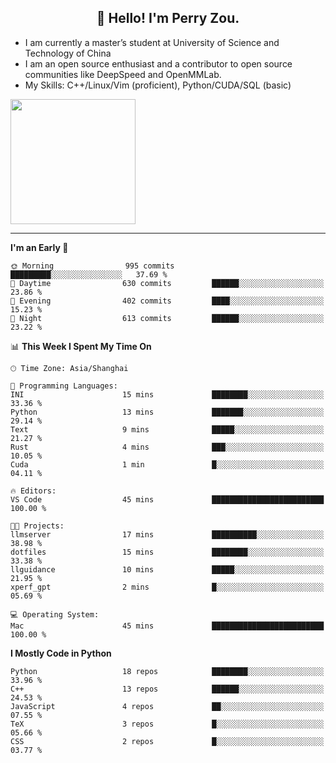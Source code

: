 <h2 align="center">👋 Hello! I'm Perry Zou.</h2>

- I am currently a master’s student at University of Science and Technology of China
- I am an open source enthusiast and a contributor to open source communities like DeepSpeed and OpenMMLab.
- My Skills: C++/Linux/Vim (proficient), Python/CUDA/SQL (basic)

<img height=200 align="center" src="https://github-readme-stats.vercel.app/api?username=zonepg" />

-------

<!--START_SECTION:waka-->
**I'm an Early 🐤** 

```text
🌞 Morning                995 commits         █████████░░░░░░░░░░░░░░░░   37.69 % 
🌆 Daytime                630 commits         ██████░░░░░░░░░░░░░░░░░░░   23.86 % 
🌃 Evening                402 commits         ████░░░░░░░░░░░░░░░░░░░░░   15.23 % 
🌙 Night                  613 commits         ██████░░░░░░░░░░░░░░░░░░░   23.22 % 
```


📊 **This Week I Spent My Time On** 

```text
🕑︎ Time Zone: Asia/Shanghai

💬 Programming Languages: 
INI                      15 mins             ████████░░░░░░░░░░░░░░░░░   33.36 % 
Python                   13 mins             ███████░░░░░░░░░░░░░░░░░░   29.14 % 
Text                     9 mins              █████░░░░░░░░░░░░░░░░░░░░   21.27 % 
Rust                     4 mins              ███░░░░░░░░░░░░░░░░░░░░░░   10.05 % 
Cuda                     1 min               █░░░░░░░░░░░░░░░░░░░░░░░░   04.11 % 

🔥 Editors: 
VS Code                  45 mins             █████████████████████████   100.00 % 

🐱‍💻 Projects: 
llmserver                17 mins             ██████████░░░░░░░░░░░░░░░   38.98 % 
dotfiles                 15 mins             ████████░░░░░░░░░░░░░░░░░   33.38 % 
llguidance               10 mins             █████░░░░░░░░░░░░░░░░░░░░   21.95 % 
xperf_gpt                2 mins              █░░░░░░░░░░░░░░░░░░░░░░░░   05.69 % 

💻 Operating System: 
Mac                      45 mins             █████████████████████████   100.00 % 
```

**I Mostly Code in Python** 

```text
Python                   18 repos            ████████░░░░░░░░░░░░░░░░░   33.96 % 
C++                      13 repos            ██████░░░░░░░░░░░░░░░░░░░   24.53 % 
JavaScript               4 repos             ██░░░░░░░░░░░░░░░░░░░░░░░   07.55 % 
TeX                      3 repos             █░░░░░░░░░░░░░░░░░░░░░░░░   05.66 % 
CSS                      2 repos             █░░░░░░░░░░░░░░░░░░░░░░░░   03.77 % 
```




<!--END_SECTION:waka-->
